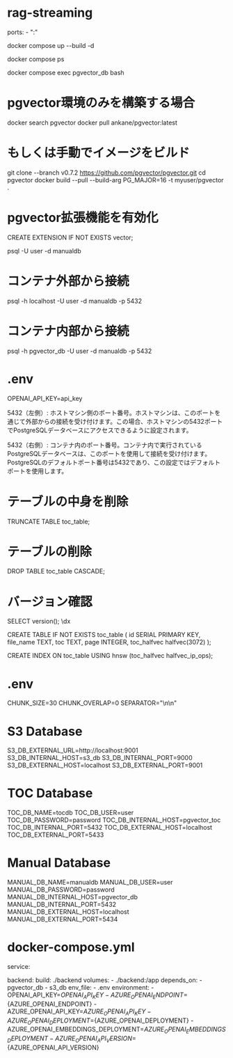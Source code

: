 # rag-streaming

ports:
    - "<Host Port>:<Container Port>"

docker compose up --build -d

docker compose ps

docker compose exec pgvector_db bash

# pgvector環境のみを構築する場合
docker search pgvector
docker pull ankane/pgvector:latest

# もしくは手動でイメージをビルド
git clone --branch v0.7.2 https://github.com/pgvector/pgvector.git
cd pgvector
docker build --pull --build-arg PG_MAJOR=16 -t myuser/pgvector .

# pgvector拡張機能を有効化
CREATE EXTENSION IF NOT EXISTS vector;

psql -U user -d manualdb

# コンテナ外部から接続
psql -h localhost -U user -d manualdb -p 5432

# コンテナ内部から接続
psql -h pgvector_db -U user -d manualdb -p 5432

# .env
OPENAI_API_KEY=api_key

5432（左側）: ホストマシン側のポート番号。ホストマシンは、このポートを通じて外部からの接続を受け付けます。この場合、ホストマシンの5432ポートでPostgreSQLデータベースにアクセスできるように設定されます。

5432（右側）: コンテナ内のポート番号。コンテナ内で実行されているPostgreSQLデータベースは、このポートを使用して接続を受け付けます。PostgreSQLのデフォルトポート番号は5432であり、この設定ではデフォルトポートを使用します。

# テーブルの中身を削除
TRUNCATE TABLE toc_table;

# テーブルの削除
DROP TABLE toc_table CASCADE;

# バージョン確認
SELECT version();
\dx

CREATE TABLE IF NOT EXISTS toc_table (
    id SERIAL PRIMARY KEY,
    file_name TEXT,
    toc TEXT,
    page INTEGER,
    toc_halfvec halfvec(3072)
);

CREATE INDEX ON toc_table USING hnsw (toc_halfvec halfvec_ip_ops);

# .env

CHUNK_SIZE=30
CHUNK_OVERLAP=0
SEPARATOR="\n\n"

# S3 Database
S3_DB_EXTERNAL_URL=http://localhost:9001
S3_DB_INTERNAL_HOST=s3_db
S3_DB_INTERNAL_PORT=9000
S3_DB_EXTERNAL_HOST=localhost
S3_DB_EXTERNAL_PORT=9001

# TOC Database
TOC_DB_NAME=tocdb
TOC_DB_USER=user
TOC_DB_PASSWORD=password
TOC_DB_INTERNAL_HOST=pgvector_toc
TOC_DB_INTERNAL_PORT=5432
TOC_DB_EXTERNAL_HOST=localhost
TOC_DB_EXTERNAL_PORT=5433

# Manual Database
MANUAL_DB_NAME=manualdb
MANUAL_DB_USER=user
MANUAL_DB_PASSWORD=password
MANUAL_DB_INTERNAL_HOST=pgvector_db
MANUAL_DB_INTERNAL_PORT=5432
MANUAL_DB_EXTERNAL_HOST=localhost
MANUAL_DB_EXTERNAL_PORT=5434


# docker-compose.yml
service:

  backend:
    build: ./backend
    volumes:
      - ./backend:/app
    depends_on:
      - pgvector_db
      - s3_db
    env_file:
      - .env
    environment:
      - OPENAI_API_KEY=${OPENAI_API_KEY}
      - AZURE_OPENAI_ENDPOINT=${AZURE_OPENAI_ENDPOINT}
      - AZURE_OPENAI_API_KEY=${AZURE_OPENAI_API_KEY}
      - AZURE_OPENAI_DEPLOYMENT=${AZURE_OPENAI_DEPLOYMENT}
      - AZURE_OPENAI_EMBEDDINGS_DEPLOYMENT=${AZURE_OPENAI_EMBEDDINGS_DEPLOYMENT}
      - AZURE_OPENAI_API_VERSION=${AZURE_OPENAI_API_VERSION}
